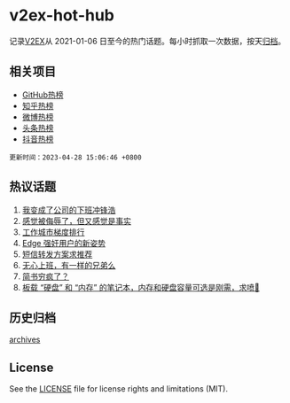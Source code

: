 # v2ex-hot-hub

 记录[V2EX](https://www.v2ex.com/)从 2021-01-06 日至今的热门话题。每小时抓取一次数据，按天[归档](archives)。
 
 ## 相关项目

- [GitHub热榜](https://github.com/lonnyzhang423/github-hot-hub)
- [知乎热榜](https://github.com/lonnyzhang423/zhihu-hot-hub)
- [微博热榜](https://github.com/lonnyzhang423/weibo-hot-hub)
- [头条热榜](https://github.com/lonnyzhang423/toutiao-hot-hub)
- [抖音热榜](https://github.com/lonnyzhang423/douyin-hot-hub)


 `更新时间：2023-04-28 15:06:46 +0800`

## 热议话题

1. [我变成了公司的下班冲锋浩](https://www.v2ex.com/t/936037)
1. [感觉被侮辱了，但又感觉是事实](https://www.v2ex.com/t/936199)
1. [工作城市梯度排行](https://www.v2ex.com/t/935985)
1. [Edge 强奸用户的新姿势](https://www.v2ex.com/t/936115)
1. [短信转发方案求推荐](https://www.v2ex.com/t/936016)
1. [无心上班，有一样的兄弟么](https://www.v2ex.com/t/936128)
1. [简书穷疯了？](https://www.v2ex.com/t/936119)
1. [板载 “硬盘” 和 “内存” 的笔记本，内存和硬盘容量可选是刚需，求喷🫵](https://www.v2ex.com/t/936056)

## 历史归档

[archives](archives)

## License

See the [LICENSE](LICENSE) file for license rights and limitations (MIT).
